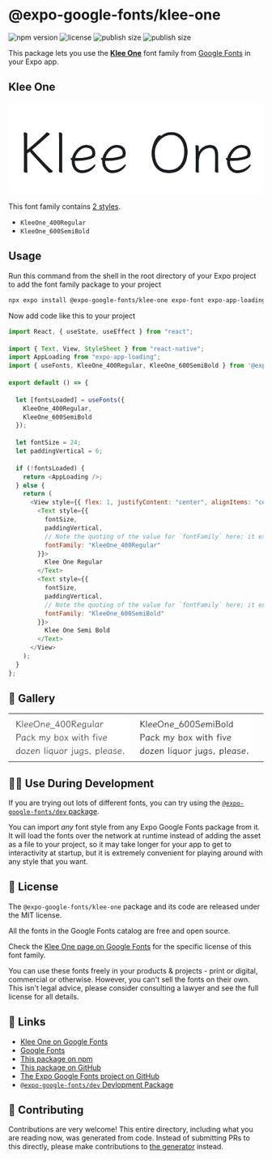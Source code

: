 # @expo-google-fonts/klee-one

![npm version](https://flat.badgen.net/npm/v/@expo-google-fonts/klee-one)
![license](https://flat.badgen.net/github/license/expo/google-fonts)
![publish size](https://flat.badgen.net/packagephobia/install/@expo-google-fonts/klee-one)
![publish size](https://flat.badgen.net/packagephobia/publish/@expo-google-fonts/klee-one)

This package lets you use the [**Klee One**](https://fonts.google.com/specimen/Klee+One) font family from [Google Fonts](https://fonts.google.com/) in your Expo app.

## Klee One

![Klee One](./font-family.png)

This font family contains [2 styles](#-gallery).

- `KleeOne_400Regular`
- `KleeOne_600SemiBold`

## Usage

Run this command from the shell in the root directory of your Expo project to add the font family package to your project

```sh
npx expo install @expo-google-fonts/klee-one expo-font expo-app-loading
```

Now add code like this to your project

```js
import React, { useState, useEffect } from "react";

import { Text, View, StyleSheet } from "react-native";
import AppLoading from "expo-app-loading";
import { useFonts, KleeOne_400Regular, KleeOne_600SemiBold } from '@expo-google-fonts/klee-one';

export default () => {

  let [fontsLoaded] = useFonts({
    KleeOne_400Regular, 
    KleeOne_600SemiBold
  });

  let fontSize = 24;
  let paddingVertical = 6;

  if (!fontsLoaded) {
    return <AppLoading />;
  } else {
    return (
      <View style={{ flex: 1, justifyContent: "center", alignItems: "center" }}>
        <Text style={{
          fontSize,
          paddingVertical,
          // Note the quoting of the value for `fontFamily` here; it expects a string!
          fontFamily: "KleeOne_400Regular"
        }}>
          Klee One Regular
        </Text>
        <Text style={{
          fontSize,
          paddingVertical,
          // Note the quoting of the value for `fontFamily` here; it expects a string!
          fontFamily: "KleeOne_600SemiBold"
        }}>
          Klee One Semi Bold
        </Text>
      </View>
    );
  }
};
```

## 🔡 Gallery


||||
|-|-|-|
|![KleeOne_400Regular](./KleeOne_400Regular.ttf.png)|![KleeOne_600SemiBold](./KleeOne_600SemiBold.ttf.png)|||


## 👩‍💻 Use During Development

If you are trying out lots of different fonts, you can try using the [`@expo-google-fonts/dev` package](https://github.com/expo/google-fonts/tree/master/font-packages/dev#readme).

You can import _any_ font style from any Expo Google Fonts package from it. It will load the fonts over the network at runtime instead of adding the asset as a file to your project, so it may take longer for your app to get to interactivity at startup, but it is extremely convenient for playing around with any style that you want.


## 📖 License

The `@expo-google-fonts/klee-one` package and its code are released under the MIT license.

All the fonts in the Google Fonts catalog are free and open source.

Check the [Klee One page on Google Fonts](https://fonts.google.com/specimen/Klee+One) for the specific license of this font family.

You can use these fonts freely in your products & projects - print or digital, commercial or otherwise. However, you can't sell the fonts on their own. This isn't legal advice, please consider consulting a lawyer and see the full license for all details.

## 🔗 Links

- [Klee One on Google Fonts](https://fonts.google.com/specimen/Klee+One)
- [Google Fonts](https://fonts.google.com/)
- [This package on npm](https://www.npmjs.com/package/@expo-google-fonts/klee-one)
- [This package on GitHub](https://github.com/expo/google-fonts/tree/master/font-packages/klee-one)
- [The Expo Google Fonts project on GitHub](https://github.com/expo/google-fonts)
- [`@expo-google-fonts/dev` Devlopment Package](https://github.com/expo/google-fonts/tree/master/font-packages/dev)

## 🤝 Contributing

Contributions are very welcome! This entire directory, including what you are reading now, was generated from code. Instead of submitting PRs to this directly, please make contributions to [the generator](https://github.com/expo/google-fonts/tree/master/packages/generator) instead.
